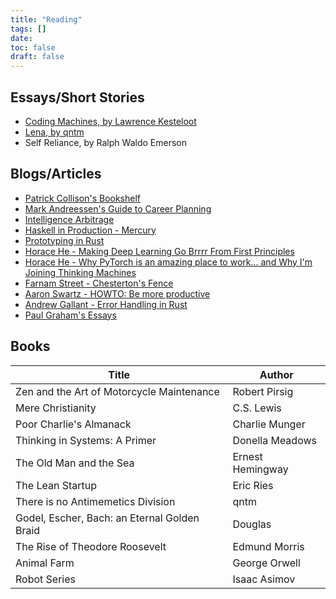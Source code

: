 ```yaml
---
title: "Reading"
tags: []
date: 
toc: false
draft: false
---
```


## Essays/Short Stories
- [Coding Machines, by Lawrence Kesteloot](https://www.teamten.com/lawrence/writings/coding-machines/)
- [Lena, by qntm](https://qntm.org/mmacevedo)
- Self Reliance, by Ralph Waldo Emerson

## Blogs/Articles
- [Patrick Collison's Bookshelf](https://patrickcollison.com/bookshelf)
- [Mark Andreessen's Guide to Career Planning](https://pmarchive.com/guide_to_career_planning_part0.html)
- [Intelligence Arbitrage](https://sdan.io/blog/intelligence-arbitrage)
- [Haskell in Production - Mercury](https://serokell.io/blog/haskell-in-production-mercury)
- [Prototyping in Rust](https://corrode.dev/blog/prototyping/)
- [Horace He - Making Deep Learning Go Brrrr From First Principles](https://horace.io/brrr_intro.html)
- [Horace He - Why PyTorch is an amazing place to work... and Why I'm Joining Thinking Machines](https://www.thonking.ai/p/why-pytorch-is-an-amazing-place-to?r=hjfy1&utm_medium=email)
- [Farnam Street - Chesterton's Fence](https://fs.blog/chestertons-fence/)
- [Aaron Swartz - HOWTO: Be more productive](http://www.aaronsw.com/weblog/productivity)
- [Andrew Gallant - Error Handling in Rust](https://burntsushi.net/rust-error-handling/)
- [Paul Graham's Essays](https://paulgraham.com/articles.html)

## Books
|Title|Author|
|-----|------|
|Zen and the Art of Motorcycle Maintenance|Robert Pirsig|
|Mere Christianity|C.S. Lewis|
|Poor Charlie's Almanack| Charlie Munger|
|Thinking in Systems: A Primer|Donella Meadows|
|The Old Man and the Sea|Ernest Hemingway|
|The Lean Startup|Eric Ries|
|There is no Antimemetics Division|qntm|
|Godel, Escher, Bach: an Eternal Golden Braid|Douglas|Hofstaetder|
|The Rise of Theodore Roosevelt|Edmund Morris|
|Animal Farm|George Orwell|
|Robot Series|Isaac Asimov|